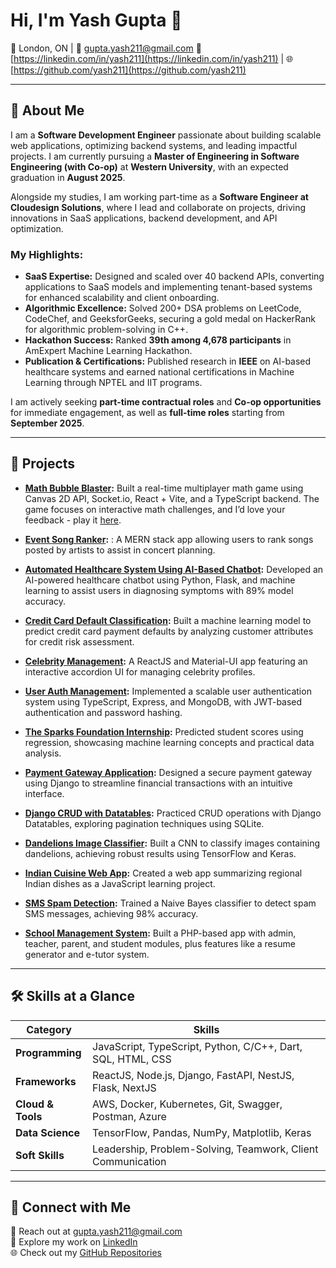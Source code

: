# Hi, I'm Yash Gupta 👋  

📍 London, ON | 📧 [gupta.yash211@gmail.com](mailto:gupta.yash211@gmail.com) 🔗 [https://linkedin.com/in/yash211](https://linkedin.com/in/yash211) | 🌐 [https://github.com/yash211](https://github.com/yash211)  

---

## 🌟 About Me  

I am a **Software Development Engineer** passionate about building scalable web applications, optimizing backend systems, and leading impactful projects. I am currently pursuing a **Master of Engineering in Software Engineering (with Co-op)** at **Western University**, with an expected graduation in **August 2025**.  

Alongside my studies, I am working part-time as a **Software Engineer at Cloudesign Solutions**, where I lead and collaborate on projects, driving innovations in SaaS applications, backend development, and API optimization.  

### My Highlights:  
- **SaaS Expertise:** Designed and scaled over 40 backend APIs, converting applications to SaaS models and implementing tenant-based systems for enhanced scalability and client onboarding. 
- **Algorithmic Excellence:** Solved 200+ DSA problems on LeetCode, CodeChef, and GeeksforGeeks, securing a gold medal on HackerRank for algorithmic problem-solving in C++.  
- **Hackathon Success:** Ranked **39th among 4,678 participants** in AmExpert Machine Learning Hackathon.  
- **Publication & Certifications:** Published research in **IEEE** on AI-based healthcare systems and earned national certifications in Machine Learning through NPTEL and IIT programs.  

I am actively seeking **part-time contractual roles** and **Co-op opportunities** for immediate engagement, as well as **full-time roles** starting from **September 2025**.  

---

## 🚀 Projects  
- **[Math Bubble Blaster](https://github.com/yash211/math-game):** Built a real-time multiplayer math game using Canvas 2D API, Socket.io, React + Vite, and a TypeScript backend. The game focuses on interactive math challenges, and I’d love your feedback - play it [here](https://math-game-ivory.vercel.app/).

- **[Event Song Ranker](https://github.com/yash211/eventSongRanker-fe):** : A MERN stack app allowing users to rank songs posted by artists to assist in concert planning.  

- **[Automated Healthcare System Using AI-Based Chatbot](https://github.com/yash211/Automated-healthcare-system-using-AI-based-Chatbot):** Developed an AI-powered healthcare chatbot using Python, Flask, and machine learning to assist users in diagnosing symptoms with 89% model accuracy.  

- **[Credit Card Default Classification](https://github.com/yash211/Credit_Card_Default_Classification):** Built a machine learning model to predict credit card payment defaults by analyzing customer attributes for credit risk assessment.  

- **[Celebrity Management](https://github.com/yash211/Celebrity-Management):** A ReactJS and Material-UI app featuring an interactive accordion UI for managing celebrity profiles.  

- **[User Auth Management](https://github.com/yash211/user-auth-management):** Implemented a scalable user authentication system using TypeScript, Express, and MongoDB, with JWT-based authentication and password hashing.  


- **[The Sparks Foundation Internship](https://github.com/yash211/The-Sparks-Foundation-Internship):** Predicted student scores using regression, showcasing machine learning concepts and practical data analysis.  

- **[Payment Gateway Application](https://github.com/yash211/PaymentGateway):** Designed a secure payment gateway using Django to streamline financial transactions with an intuitive interface.  

- **[Django CRUD with Datatables](https://github.com/yash211/Django-CRUD-Datatables):** Practiced CRUD operations with Django Datatables, exploring pagination techniques using SQLite.  

- **[Dandelions Image Classifier](https://github.com/yash211/Dandelions_Image_Classifier):** Built a CNN to classify images containing dandelions, achieving robust results using TensorFlow and Keras.  

- **[Indian Cuisine Web App](https://github.com/yash211/Indian_Cuisine):** Created a web app summarizing regional Indian dishes as a JavaScript learning project.  

- **[SMS Spam Detection](https://github.com/yash211/SMS-spam-detection):** Trained a Naive Bayes classifier to detect spam SMS messages, achieving 98% accuracy.  

- **[School Management System](https://github.com/yash211/school_management):** Built a PHP-based app with admin, teacher, parent, and student modules, plus features like a resume generator and e-tutor system.  

---


## 🛠️ Skills at a Glance  

| Category            | Skills                                                                 |
|---------------------|------------------------------------------------------------------------|
| **Programming**     | JavaScript, TypeScript, Python, C/C++, Dart, SQL, HTML, CSS           |
| **Frameworks**      | ReactJS, Node.js, Django, FastAPI, NestJS, Flask, NextJS             |
| **Cloud & Tools**   | AWS, Docker, Kubernetes, Git, Swagger, Postman, Azure                |
| **Data Science**    | TensorFlow, Pandas, NumPy, Matplotlib, Keras                         |
| **Soft Skills**     | Leadership, Problem-Solving, Teamwork, Client Communication          |

---

## 🔗 Connect with Me  

📧 Reach out at [gupta.yash211@gmail.com](mailto:gupta.yash211@gmail.com)  
🔗 Explore my work on [LinkedIn](https://linkedin.com/in/yash211)  
🌐 Check out my [GitHub Repositories](https://github.com/yash211?tab=repositories)  
